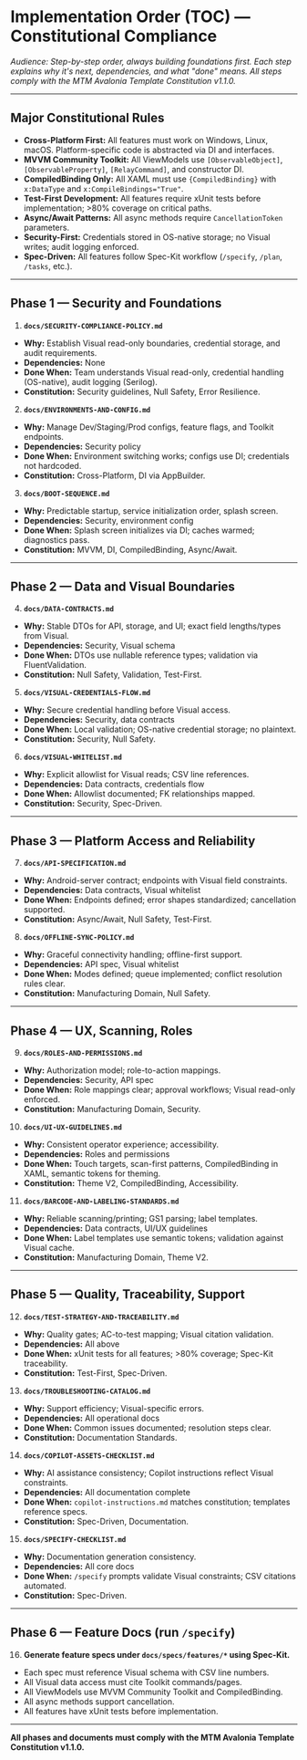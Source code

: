 # Implementation Order (TOC) — Constitutional Compliance

_Audience: Step-by-step order, always building foundations first. Each step explains why it's next, dependencies, and what "done" means. All steps comply with the MTM Avalonia Template Constitution v1.1.0._

---

## Major Constitutional Rules

- **Cross-Platform First:** All features must work on Windows, Linux, macOS. Platform-specific code is abstracted via DI and interfaces.
- **MVVM Community Toolkit:** All ViewModels use `[ObservableObject]`, `[ObservableProperty]`, `[RelayCommand]`, and constructor DI.
- **CompiledBinding Only:** All XAML must use `{CompiledBinding}` with `x:DataType` and `x:CompileBindings="True"`.
- **Test-First Development:** All features require xUnit tests before implementation; >80% coverage on critical paths.
- **Async/Await Patterns:** All async methods require `CancellationToken` parameters.
- **Security-First:** Credentials stored in OS-native storage; no Visual writes; audit logging enforced.
- **Spec-Driven:** All features follow Spec-Kit workflow (`/specify`, `/plan`, `/tasks`, etc.).

---

## Phase 1 — Security and Foundations

1. **`docs/SECURITY-COMPLIANCE-POLICY.md`**

- **Why:** Establish Visual read-only boundaries, credential storage, and audit requirements.
- **Dependencies:** None
- **Done When:** Team understands Visual read-only, credential handling (OS-native), audit logging (Serilog).
- **Constitution:** Security guidelines, Null Safety, Error Resilience.

2. **`docs/ENVIRONMENTS-AND-CONFIG.md`**

- **Why:** Manage Dev/Staging/Prod configs, feature flags, and Toolkit endpoints.
- **Dependencies:** Security policy
- **Done When:** Environment switching works; configs use DI; credentials not hardcoded.
- **Constitution:** Cross-Platform, DI via AppBuilder.

3. **`docs/BOOT-SEQUENCE.md`**

- **Why:** Predictable startup, service initialization order, splash screen.
- **Dependencies:** Security, environment config
- **Done When:** Splash screen initializes via DI; caches warmed; diagnostics pass.
- **Constitution:** MVVM, DI, CompiledBinding, Async/Await.

---

## Phase 2 — Data and Visual Boundaries

4. **`docs/DATA-CONTRACTS.md`**

- **Why:** Stable DTOs for API, storage, and UI; exact field lengths/types from Visual.
- **Dependencies:** Security, Visual schema
- **Done When:** DTOs use nullable reference types; validation via FluentValidation.
- **Constitution:** Null Safety, Validation, Test-First.

5. **`docs/VISUAL-CREDENTIALS-FLOW.md`**

- **Why:** Secure credential handling before Visual access.
- **Dependencies:** Security, data contracts
- **Done When:** Local validation; OS-native credential storage; no plaintext.
- **Constitution:** Security, Null Safety.

6. **`docs/VISUAL-WHITELIST.md`**

- **Why:** Explicit allowlist for Visual reads; CSV line references.
- **Dependencies:** Data contracts, credentials flow
- **Done When:** Allowlist documented; FK relationships mapped.
- **Constitution:** Security, Spec-Driven.

---

## Phase 3 — Platform Access and Reliability

7. **`docs/API-SPECIFICATION.md`**

- **Why:** Android-server contract; endpoints with Visual field constraints.
- **Dependencies:** Data contracts, Visual whitelist
- **Done When:** Endpoints defined; error shapes standardized; cancellation supported.
- **Constitution:** Async/Await, Null Safety, Test-First.

8. **`docs/OFFLINE-SYNC-POLICY.md`**

- **Why:** Graceful connectivity handling; offline-first support.
- **Dependencies:** API spec, Visual whitelist
- **Done When:** Modes defined; queue implemented; conflict resolution rules clear.
- **Constitution:** Manufacturing Domain, Null Safety.

---

## Phase 4 — UX, Scanning, Roles

9. **`docs/ROLES-AND-PERMISSIONS.md`**

- **Why:** Authorization model; role-to-action mappings.
- **Dependencies:** Security, API spec
- **Done When:** Role mappings clear; approval workflows; Visual read-only enforced.
- **Constitution:** Manufacturing Domain, Security.

10. **`docs/UI-UX-GUIDELINES.md`**

- **Why:** Consistent operator experience; accessibility.
- **Dependencies:** Roles and permissions
- **Done When:** Touch targets, scan-first patterns, CompiledBinding in XAML, semantic tokens for theming.
- **Constitution:** Theme V2, CompiledBinding, Accessibility.

11. **`docs/BARCODE-AND-LABELING-STANDARDS.md`**

- **Why:** Reliable scanning/printing; GS1 parsing; label templates.
- **Dependencies:** Data contracts, UI/UX guidelines
- **Done When:** Label templates use semantic tokens; validation against Visual cache.
- **Constitution:** Manufacturing Domain, Theme V2.

---

## Phase 5 — Quality, Traceability, Support

12. **`docs/TEST-STRATEGY-AND-TRACEABILITY.md`**

- **Why:** Quality gates; AC-to-test mapping; Visual citation validation.
- **Dependencies:** All above
- **Done When:** xUnit tests for all features; >80% coverage; Spec-Kit traceability.
- **Constitution:** Test-First, Spec-Driven.

13. **`docs/TROUBLESHOOTING-CATALOG.md`**

- **Why:** Support efficiency; Visual-specific errors.
- **Dependencies:** All operational docs
- **Done When:** Common issues documented; resolution steps clear.
- **Constitution:** Documentation Standards.

14. **`docs/COPILOT-ASSETS-CHECKLIST.md`**

- **Why:** AI assistance consistency; Copilot instructions reflect Visual constraints.
- **Dependencies:** All documentation complete
- **Done When:** `copilot-instructions.md` matches constitution; templates reference specs.
- **Constitution:** Spec-Driven, Documentation.

15. **`docs/SPECIFY-CHECKLIST.md`**

- **Why:** Documentation generation consistency.
- **Dependencies:** All core docs
- **Done When:** `/specify` prompts validate Visual constraints; CSV citations automated.
- **Constitution:** Spec-Driven.

---

## Phase 6 — Feature Docs (run `/specify`)

16. **Generate feature specs under `docs/specs/features/*` using Spec-Kit.**

- Each spec must reference Visual schema with CSV line numbers.
- All Visual data access must cite Toolkit commands/pages.
- All ViewModels use MVVM Community Toolkit and CompiledBinding.
- All async methods support cancellation.
- All features have xUnit tests before implementation.

---

**All phases and documents must comply with the MTM Avalonia Template Constitution v1.1.0.**
